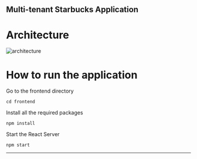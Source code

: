 

<h2>Multi-tenant Starbucks Application</h2>

# Architecture

![architecture](https://user-images.githubusercontent.com/50094420/115155971-07d55900-a037-11eb-9b9b-04ed6298638f.png)


# How to run the application

Go to the frontend directory

    cd frontend

Install all the required packages

    npm install

Start the React Server

    npm start

---
